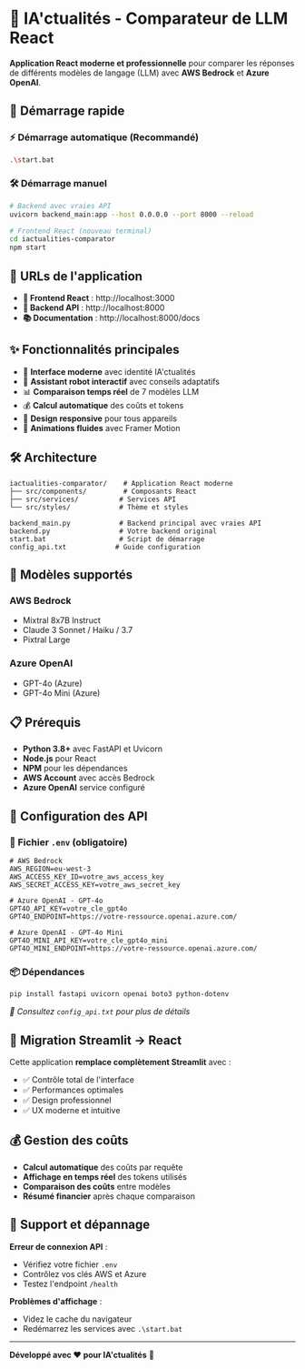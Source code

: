 # 🤖 IA'ctualités - Comparateur de LLM React

**Application React moderne et professionnelle** pour comparer les réponses de différents modèles de langage (LLM) avec **AWS Bedrock** et **Azure OpenAI**.

## 🚀 Démarrage rapide

### **⚡ Démarrage automatique (Recommandé)**
```bash
.\start.bat
```

### **🛠️ Démarrage manuel**
```bash
# Backend avec vraies API
uvicorn backend_main:app --host 0.0.0.0 --port 8000 --reload

# Frontend React (nouveau terminal)
cd iactualities-comparator
npm start
```

## 📱 URLs de l'application

- **🎨 Frontend React** : http://localhost:3000
- **🔌 Backend API** : http://localhost:8000  
- **📚 Documentation** : http://localhost:8000/docs

## ✨ Fonctionnalités principales

- 🎨 **Interface moderne** avec identité IA'ctualités
- 🤖 **Assistant robot interactif** avec conseils adaptatifs
- 📊 **Comparaison temps réel** de 7 modèles LLM
- 💰 **Calcul automatique** des coûts et tokens
- 📱 **Design responsive** pour tous appareils
- 🌟 **Animations fluides** avec Framer Motion

## 🛠️ Architecture

```
iactualities-comparator/    # Application React moderne
├── src/components/         # Composants React
├── src/services/          # Services API
└── src/styles/            # Thème et styles

backend_main.py            # Backend principal avec vraies API
backend.py                 # Votre backend original
start.bat                  # Script de démarrage
config_api.txt            # Guide configuration
```

## 🚀 Modèles supportés

### **AWS Bedrock**
- Mixtral 8x7B Instruct
- Claude 3 Sonnet / Haiku / 3.7
- Pixtral Large  

### **Azure OpenAI**
- GPT-4o (Azure)
- GPT-4o Mini (Azure)

## 📋 Prérequis

- **Python 3.8+** avec FastAPI et Uvicorn
- **Node.js** pour React
- **NPM** pour les dépendances
- **AWS Account** avec accès Bedrock
- **Azure OpenAI** service configuré

## 🔧 Configuration des API

### 📁 Fichier `.env` (obligatoire)
```env
# AWS Bedrock
AWS_REGION=eu-west-3
AWS_ACCESS_KEY_ID=votre_aws_access_key
AWS_SECRET_ACCESS_KEY=votre_aws_secret_key

# Azure OpenAI - GPT-4o
GPT4O_API_KEY=votre_cle_gpt4o
GPT4O_ENDPOINT=https://votre-ressource.openai.azure.com/

# Azure OpenAI - GPT-4o Mini  
GPT4O_MINI_API_KEY=votre_cle_gpt4o_mini
GPT4O_MINI_ENDPOINT=https://votre-ressource.openai.azure.com/
```

### 📦 Dépendances
```bash
pip install fastapi uvicorn openai boto3 python-dotenv
```

*📖 Consultez `config_api.txt` pour plus de détails*

## 🎯 Migration Streamlit → React

Cette application **remplace complètement Streamlit** avec :
- ✅ Contrôle total de l'interface
- ✅ Performances optimales
- ✅ Design professionnel
- ✅ UX moderne et intuitive

## 💰 Gestion des coûts

- **Calcul automatique** des coûts par requête
- **Affichage en temps réel** des tokens utilisés
- **Comparaison des coûts** entre modèles
- **Résumé financier** après chaque comparaison

## 🔧 Support et dépannage

**Erreur de connexion API** :
- Vérifiez votre fichier `.env` 
- Contrôlez vos clés AWS et Azure
- Testez l'endpoint `/health`

**Problèmes d'affichage** :
- Videz le cache du navigateur
- Redémarrez les services avec `.\start.bat`

---

**Développé avec ❤️ pour IA'ctualités** 🤖 